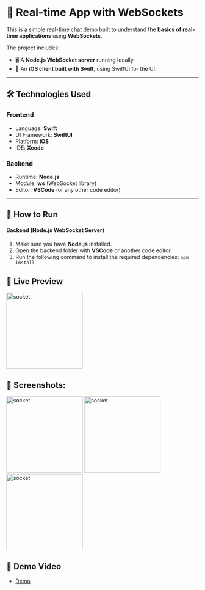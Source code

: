 # 💬 Real-time App with WebSockets

This is a simple real-time chat demo built to understand the **basics of real-time applications** using **WebSockets**.

The project includes:
- 🖥️ A **Node.js WebSocket server** running locally.
- 📱 An **iOS client built with Swift**, using SwiftUI for the UI.

---

## 🛠️ Technologies Used

### Frontend
- Language: **Swift**
- UI Framework: **SwiftUI**
- Platform: **iOS**
- IDE: **Xcode**

### Backend
- Runtime: **Node.js**
- Module: **ws** (WebSocket library)
- Editor: **VSCode** (or any other code editor)

---

## 🚀 How to Run

#### Backend (Node.js WebSocket Server)

1. Make sure you have **Node.js** installed.
2. Open the backend folder with **VSCode** or another code editor.
3. Run the following command to install the required dependencies: `npm install`

## 👀 Live Preview 
<img width="200" alt="socket" src="https://github.com/user-attachments/assets/3b26d4ad-e407-4488-8f5f-fa9322f7be74" />

## 📸 Screenshots:
<img width="200" alt="socket" src="https://github.com/user-attachments/assets/67b68f22-ceca-4454-8d5c-50117f18af7a" />
<img width="200" alt="socket" src="https://github.com/user-attachments/assets/24700385-612a-4683-b519-8a7ff190082a" />
<img width="200" alt="socket" src="https://github.com/user-attachments/assets/5291a6b7-fded-4c4c-9d42-2d9dba717233" />

## 🎥 Demo Video 
- [Demo](https://youtu.be/9U51OKGp8pw) 
